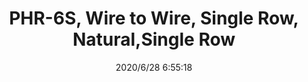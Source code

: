﻿---
layout: post 
title: PHR-6S, Wire to Wire, Single Row, Natural,Single Row
tags: PH
categories: housing-terminal
overview: PHR-6, Wire to Wire, Single Row, Natural,Single Row
series: 
part_number: PHR-6S
thumb_img: static/202006/362-thumb-20200628145559.jpg
small_img: static/202006/362-20200628145559.jpg
date: 2020/6/28 6:55:18
---



